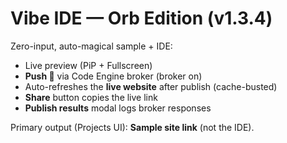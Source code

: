 # Vibe IDE — Orb Edition (v1.3.4)

Zero-input, auto-magical sample + IDE:
- Live preview (PiP + Fullscreen)
- **Push 🚀** via Code Engine broker (broker on)
- Auto-refreshes the **live website** after publish (cache-busted)
- **Share** button copies the live link
- **Publish results** modal logs broker responses

Primary output (Projects UI): **Sample site link** (not the IDE).
